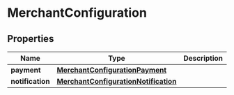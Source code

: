 

# MerchantConfiguration


## Properties

| Name | Type | Description | Notes |
|------------ | ------------- | ------------- | -------------|
|**payment** | [**MerchantConfigurationPayment**](MerchantConfigurationPayment.md) |  |  [optional] |
|**notification** | [**MerchantConfigurationNotification**](MerchantConfigurationNotification.md) |  |  [optional] |




